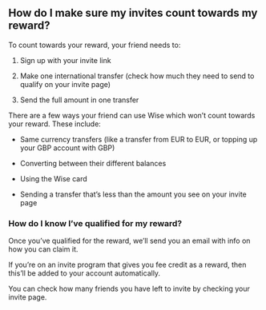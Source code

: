 ## How do I make sure my invites count towards my reward?  
To count towards your reward, your friend needs to:

  1. Sign up with your invite link

  2. Make one international transfer (check how much they need to send to qualify on your invite page)

  3. Send the full amount in one transfer




There are a few ways your friend can use Wise which won’t count towards your reward. These include:

  * Same currency transfers (like a transfer from EUR to EUR, or topping up your GBP account with GBP)

  * Converting between their different balances

  * Using the Wise card

  * Sending a transfer that’s less than the amount you see on your invite page




### How do I know I’ve qualified for my reward?

Once you’ve qualified for the reward, we’ll send you an email with info on how you can claim it.

If you’re on an invite program that gives you fee credit as a reward, then this’ll be added to your account automatically.

You can check how many friends you have left to invite by checking your invite page.